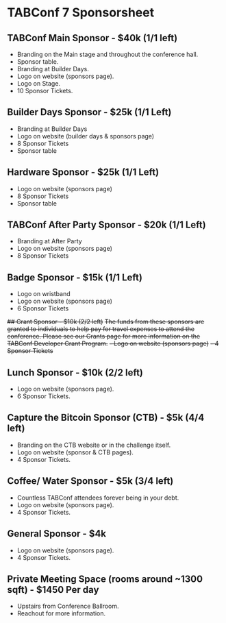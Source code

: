 # TABConf 7 Sponsorsheet

## TABConf Main Sponsor - $40k (1/1 left)
- Branding on the Main stage and throughout the conference hall.
- Sponsor table.
- Branding at Builder Days.
- Logo on website (sponsors page).
- Logo on Stage.
- 10 Sponsor Tickets.

## Builder Days Sponsor - $25k (1/1 Left)
- Branding at Builder Days
- Logo on website (builder days & sponsors page)
- 8 Sponsor Tickets
- Sponsor table

## Hardware Sponsor - $25k (1/1 Left)
- Logo on website (sponsors page)
- 8 Sponsor Tickets
- Sponsor table

## TABConf After Party Sponsor - $20k (1/1 Left)
- Branding at After Party
- Logo on website (sponsors page)
- 8 Sponsor Tickets

## Badge Sponsor - $15k (1/1 Left)
- Logo on wristband
- Logo on website (sponsors page)
- 6 Sponsor Tickets

~~## Grant Sponsor - $10k (2/2 left)~~
~~The funds from these sponsors are granted to individuals to help pay for travel expenses to attend the conference.
Please see our Grants page for more information on the TABConf Developer Grant Program.~~
~~- Logo on website (sponsors page)~~
~~- 4 Sponsor Tickets~~

## Lunch Sponsor - $10k (2/2 left)
- Logo on website (sponsors page).
- 6 Sponsor Tickets.

## Capture the Bitcoin Sponsor (CTB) - $5k (4/4 left)
- Branding on the CTB website or in the challenge itself.
- Logo on website (sponsor & CTB pages).
- 4 Sponsor Tickets.

## Coffee/ Water Sponsor - $5k (3/4 left)
- Countless TABConf attendees forever being in your debt.
- Logo on website (sponsors page).
- 4 Sponsor Tickets.

## General Sponsor - $4k
- Logo on website (sponsors page).
- 4 Sponsor Tickets.

## Private Meeting Space (rooms around ~1300 sqft) - $1450 Per day
- Upstairs from Conference Ballroom.
- Reachout for more information.
